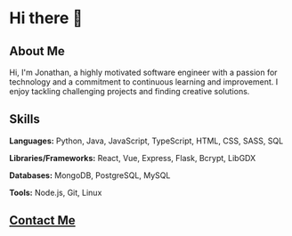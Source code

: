 # Hi there 👋

## About Me

Hi, I'm Jonathan, a highly motivated software engineer with a passion for technology and a commitment to continuous learning and improvement. I enjoy tackling challenging projects and finding creative solutions. 

## Skills

**Languages:** Python, Java, JavaScript, TypeScript, HTML, CSS, SASS, SQL

**Libraries/Frameworks:** React, Vue, Express, Flask, Bcrypt, LibGDX

**Databases:** MongoDB, PostgreSQL, MySQL

**Tools:** Node.js, Git, Linux

## [Contact Me](https://www.jonweb.dev/#contact)